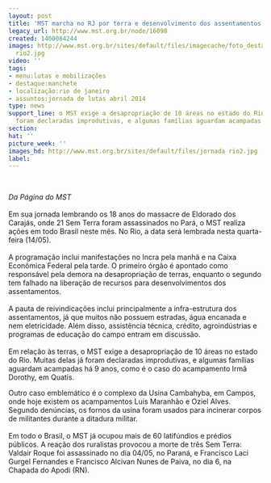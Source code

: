 ```yaml
---
layout: post
title: 'MST marcha no RJ por terra e desenvolvimento dos assentamentos '
legacy_url: http://www.mst.org.br/node/16098
created: 1400084244
images: http://www.mst.org.br/sites/default/files/imagecache/foto_destaque/jornada
  rio2.jpg
video: ''
tags:
- menu:lutas e mobilizações
- destaque:manchete
- localização:rio de janeiro
- assuntos:jornada de lutas abril 2014
type: news
support_line: o MST exige a desapropriação de 10 áreas no estado do Rio. Muitas delas  já
  foram declaradas improdutivas, e algumas famílias aguardam acampadas  há 9 anos.
section: 
hat: ''
picture_week: ''
images_hd: http://www.mst.org.br/sites/default/files/jornada rio2.jpg
label: 
---
```

<p><em><br></em></p><p><em>Da Página do MST</em><br><br>Em sua jornada lembrando os 18 anos do massacre de Eldorado dos Carajás, onde 21 Sem Terra foram assassinados no Pará, o MST realiza ações em todo Brasil neste mês. No Rio, a data será lembrada nesta quarta-feira (14/05).<br><br>A programação inclui manifestações no Incra pela manhã e na Caixa Econômica Federal pela tarde. O primeiro órgão é apontado como responsável pela demora na desapropriação de terras, enquanto o segundo tem falhado na liberação de recursos para desenvolvimentos dos assentamentos.<br><br>A pauta de reivindicações inclui principalmente a infra-estrutura dos assentamentos, já que muitos não possuem estradas, água encanada e nem eletricidade. Além disso, assistência técnica, crédito, agroindústrias e programas de educação do campo entram em discussão.<br><br>Em relação às terras, o MST exige a desapropriação de 10 áreas no estado do Rio. Muitas delas já foram declaradas improdutivas, e algumas famílias aguardam acampadas há 9 anos, como é o caso do acampamento Irmã Dorothy, em Quatis.</p><p>Outro caso emblemático é o complexo da Usina Cambahyba, em Campos, onde hoje existem os acampamentos Luis Maranhão e Oziel Alves. Segundo denúncias, os fornos da usina foram usados para incinerar corpos de militantes durante a ditadura militar.<br><br>Em todo o Brasil, o MST já ocupou mais de 60 latifúndios e prédios públicos. A reação dos ruralistas provocou a morte de três Sem Terra: Valdair Roque foi assassinado no dia 04/05, no Paraná, e Francisco Laci Gurgel Fernandes e Francisco Alcivan Nunes de Paiva, no dia 6, na Chapada do Apodi (RN).</p>
